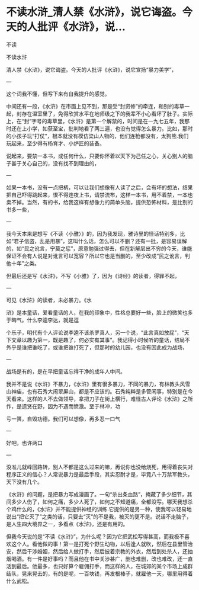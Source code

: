 # 不读水浒_清人禁《水浒》，说它诲盗。今天的人批评《水浒》，说...

不读

不读水浒

清人禁《水浒》，说它诲盗。今天的人批评《水浒》，说它宣扬“暴力美学”，

—

这个词我不懂，但写下来有自我提升的感觉。

中间还有一段，《水浒》在市面上见不到，那是受“封资修”的牵连，和别的毒草一起，封存在温室里了，免得欣赏水平在地师级之下的我辈不小心看坏了肚子。实际上，在“封”字号的毒草里，《水浒》是第一个解禁的，时间是在一九七五年，我那时还在上小学，如获至宝，批判地看了两三遍，也没有觉得怎么暴力。比如，那时的小孩子玩“打仗”，根本就没有模仿梁山人物的，他们连枪都没有，太狗熊.我们玩起来，至少得有杨育才、小炉匠的装备。

说起来，要禁一本书，或任何什么，只要你怀着以天下为己任之心，关心别人的脑子甚于关心自己的，没有找不到理由的，

—

如果一本书，没有一点把柄，可以让我们想像有人读了之后，会有坏的想法，结果把自己吓得跳起来，恨不得连夜上书，请禁流布，这样一本书，用不着禁，一本也卖不掉。当然，有的书，给我这样有想像力的简单头脑，提供恐怖材料，是比别的书多一些，

—

我今天本来是想写《不读〈小雅〉》的，因为我发现，雅诗里的怪话特别多，比如“君子信盗，乱是用暴”，这叫什么话，怎么可以不删？还有一批，是容易误解的，如“民之讹言，宁莫之惩”，原意勉强过得去，但在新解层出不穷的今天，谁能保证不会有人说是对讹言可以宽容？所以它也是当删的，至少改成“民之讹言，判他十年”之类。

但最后还是写《水浒》，不写《小雅》了，因为《诗经》的读者，得罪不起，

—

可见《水浒》的读者，未必暴力。《水

浒》是本童话，爱看童话的人，在我的印象中，性格总要好一些，脸上的微笑也多于晦气。什么李逵李达，就是逗

个乐子，明代有个人评论说李逵不该杀罗真人，另一个说，“此言真如放屁”，“天下文章以趣为第一，既是趣了，何必实有其事”。我记得小时候听的童话，结局不外乎是谁把谁吃了，或谁把谁打死了，但那时的幼儿园，也没有因此成为战场，

—

战场是有的，是在早把童话忘得干净的成年人中间。

我并不是说《水浒》不暴力，《水浒》里有很多暴力，不同的暴力，有林教头风雪山神庙，也有石秀大闹翠屏山，都是不应该的。石秀纯粹是多管闲事，特别是在今天看来。这样的人不去做领导，拿把刀子在街上横行，难怪古人评论《水浒》之所作，是遗贤在野，因为不遇而愤激。至于林冲，功

亏一篑，自毁功德。我们可以想像，再多忍一口气

—

好吧，也许两口

—

没准儿就峰回路转，别人不都是这么过来的嘛，再说你也没给烧死，用得着丧失对程序正义的信心？人常说暴力是最后手段，其实忍耐才是，毕竟八十万禁军教头，天下没有几个。

《水浒》的问题，是把暴力写成漫画了。一句“杀出条血路”，掩藏了多少细节，其间多少人伤了，如何之痛，多少人死了，如何之不知道痛，全都没写。哪天我想杀个鸡什么的，《水浒》并不能提供神经的训练.它提供的是另一种，使我可以轻易地说出“把它灭了”之类的话，只要去“灭”的不是我，被灭的更不是。说话不走脑子，是人生四大境界之一，多看点《水浒》，还是有用的。

但我今天说的是“不读《水浒》”，为什么呢？因为它把武松写得甚高，而我极不喜欢这个人。看他做的事！第一是打死个野生动物，以后逢人就吹，然后在县里管治安，然后干涉婚姻，然后给人做打手，然后披着宗教的外衣，然后到处杀人，还抽烟喝酒。有一件是好事吗？而且他在书中关涉甚广，删也难删，改也难改，还一直活到最后。他最多，也只好算个雇佣打手，而这样的人，在城郊的某个市场上成群结队，晃来晃去的，有的是呢，一百块钱，再发根棒子，就雇他一天，哪里用得着什么武松。